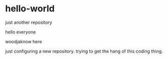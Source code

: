 # hello-world
just another repository

hello everyone

woodjaknow here

just configuring a new repository. trying to get the hang of this coding thing.
